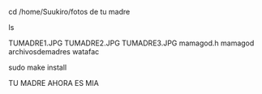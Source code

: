 

cd /home/Suukiro/fotos de tu madre


ls


TUMADRE1.JPG TUMADRE2.JPG TUMADRE3.JPG mamagod.h mamagod archivosdemadres watafac


sudo make install


TU MADRE AHORA ES MIA
